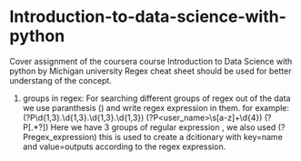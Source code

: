 # Introduction-to-data-science-with-python
Cover assignment of the coursera course Introduction to Data Science with python by Michigan university
Regex cheat sheet should be used for better understang of the concept.
1. groups in regex:
  For searching different groups of regex out of the data we use paranthesis () and write regex expression in them.
  for example:
  (?P<host>\d{1,3}.\d{1,3}.\d{1,3}.\d{1,3})
    (?P<user_name>\s[a-z]+\d{4})
    (?P<time>\[.*?\])
  Here we have 3 groups of regular expression , we also used (?P<name>regex_expression) this is used to create a dcitionary with key=name and value=outputs according to the regex expression.
  
